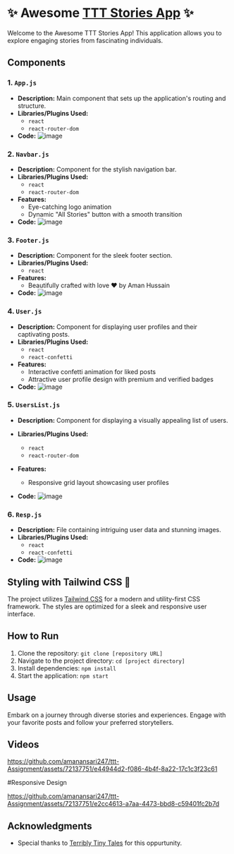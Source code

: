 # ✨ Awesome [TTT Stories App](https://ttt-assignment-vert.vercel.app/) ✨

Welcome to the Awesome TTT Stories App! This application allows you to explore engaging stories from fascinating individuals.


## Components

### 1. `App.js`

- **Description:** Main component that sets up the application's routing and structure.
- **Libraries/Plugins Used:**
  - `react`
  - `react-router-dom`
- **Code:**
![image](https://github.com/amanansari247/ttt-Assignment/assets/72137751/2dbf49cd-47b2-49ea-a4ef-fa1557f7cc1e)



### 2. `Navbar.js`

- **Description:** Component for the stylish navigation bar.
- **Libraries/Plugins Used:**
  - `react`
  - `react-router-dom`
- **Features:**
  - Eye-catching logo animation
  - Dynamic "All Stories" button with a smooth transition
- **Code:**
  ![image](https://github.com/amanansari247/ttt-Assignment/assets/72137751/b109c598-edda-4920-9289-024573d11f61)



### 3. `Footer.js`

- **Description:** Component for the sleek footer section.
- **Libraries/Plugins Used:**
  - `react`
- **Features:**
  - Beautifully crafted with love ❤️ by Aman Hussain
- **Code:**
  ![image](https://github.com/amanansari247/ttt-Assignment/assets/72137751/1f926d5a-2d77-40e1-a025-8224fb61c48e)



### 4. `User.js`

- **Description:** Component for displaying user profiles and their captivating posts.
- **Libraries/Plugins Used:**
  - `react`
  - `react-confetti`
- **Features:**
  - Interactive confetti animation for liked posts
  - Attractive user profile design with premium and verified badges
- **Code:**
  ![image](https://github.com/amanansari247/ttt-Assignment/assets/72137751/ce8fd86d-8d23-4060-9ca3-84a9187b0148)







### 5. `UsersList.js`

- **Description:** Component for displaying a visually appealing list of users.
- **Libraries/Plugins Used:**
  - `react`
  - `react-router-dom`
- **Features:**
  - Responsive grid layout showcasing user profiles

- **Code:**
  ![image](https://github.com/amanansari247/ttt-Assignment/assets/72137751/d739743a-4837-451c-82f5-1fd2cf5757e2)






### 6. `Resp.js`

- **Description:** File containing intriguing user data and stunning images.
- **Libraries/Plugins Used:**
  - `react`
  - `react-confetti`
- **Code:**
  ![image](https://github.com/amanansari247/ttt-Assignment/assets/72137751/bf0cf598-a404-4c84-a9de-dcd9039efdb4)


  
## Styling with Tailwind CSS 🎨

The project utilizes [Tailwind CSS](https://tailwindcss.com/) for a modern and utility-first CSS framework. The styles are optimized for a sleek and responsive user interface.

## How to Run

1. Clone the repository: `git clone [repository URL]`
2. Navigate to the project directory: `cd [project directory]`
3. Install dependencies: `npm install`
4. Start the application: `npm start`

## Usage

Embark on a journey through diverse stories and experiences. Engage with your favorite posts and follow your preferred storytellers.

## Videos



https://github.com/amanansari247/ttt-Assignment/assets/72137751/e44944d2-f086-4b4f-8a22-17c1c3f23c61



#Responsive Design



https://github.com/amanansari247/ttt-Assignment/assets/72137751/e2cc4613-a7aa-4473-bbd8-c59401fc2b7d












## Acknowledgments

- Special thanks to [Terribly Tiny Tales](https://www.terriblytinytales.com/) for this oppurtunity.
